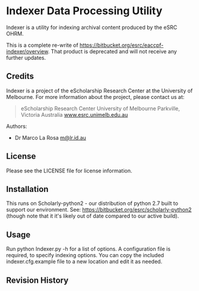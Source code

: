 Indexer Data Processing Utility
=======================================

Indexer is a utility for indexing archival content produced by the 
eSRC OHRM.

This is a complete re-write of https://bitbucket.org/esrc/eaccpf-indexer/overview. That
product is deprecated and will not receive any further updates.

Credits
-------

Indexer is a project of the eScholarship Research Center at the University 
of Melbourne. For more information about the project, please contact us at:

 > eScholarship Research Center
 > University of Melbourne
 > Parkville, Victoria
 > Australia
 > www.esrc.unimelb.edu.au

Authors:

 * Dr Marco La Rosa <m@lr.id.au>

License
-------

Please see the LICENSE file for license information.


Installation
------------

This runs on Scholarly-python2 - our distribution of python 2.7 built
to support our environment. See: https://bitbucket.org/esrc/scholarly-python2
(though note that it it's likely out of date compared to our active build).

Usage
-----

Run python Indexer.py -h for a list of options. A configuration file is
required, to specify indexing options. You can copy the included
indexer.cfg.example file to a new location and edit it as needed.


Revision History
----------------